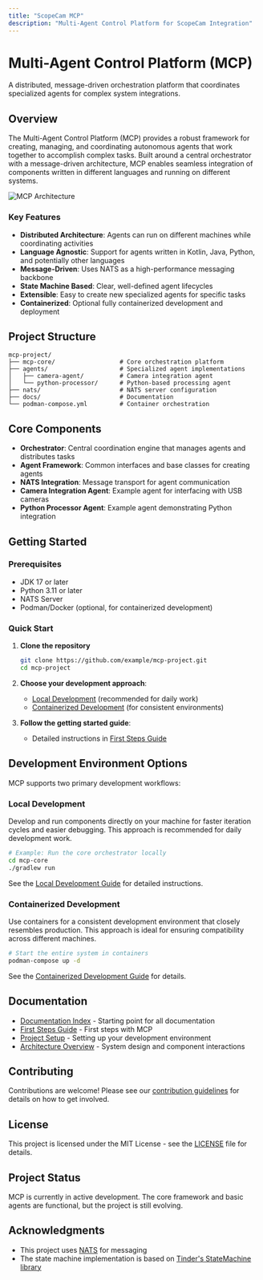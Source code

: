 ```yaml
---
title: "ScopeCam MCP"
description: "Multi-Agent Control Platform for ScopeCam Integration"
---
```


# Multi-Agent Control Platform (MCP)

A distributed, message-driven orchestration platform that coordinates specialized agents for complex system integrations.

## Overview

The Multi-Agent Control Platform (MCP) provides a robust framework for creating, managing, and coordinating autonomous agents that work together to accomplish complex tasks. Built around a central orchestrator with a message-driven architecture, MCP enables seamless integration of components written in different languages and running on different systems.

![MCP Architecture](https://via.placeholder.com/800x400?text=MCP+Architecture+Diagram)

### Key Features

- **Distributed Architecture**: Agents can run on different machines while coordinating activities
- **Language Agnostic**: Support for agents written in Kotlin, Java, Python, and potentially other languages
- **Message-Driven**: Uses NATS as a high-performance messaging backbone
- **State Machine Based**: Clear, well-defined agent lifecycles
- **Extensible**: Easy to create new specialized agents for specific tasks
- **Containerized**: Optional fully containerized development and deployment

## Project Structure

```
mcp-project/
├── mcp-core/                  # Core orchestration platform
├── agents/                    # Specialized agent implementations
│   ├── camera-agent/          # Camera integration agent
│   └── python-processor/      # Python-based processing agent
├── nats/                      # NATS server configuration
├── docs/                      # Documentation
└── podman-compose.yml         # Container orchestration
```

## Core Components

- **Orchestrator**: Central coordination engine that manages agents and distributes tasks
- **Agent Framework**: Common interfaces and base classes for creating agents
- **NATS Integration**: Message transport for agent communication
- **Camera Integration Agent**: Example agent for interfacing with USB cameras
- **Python Processor Agent**: Example agent demonstrating Python integration

## Getting Started

### Prerequisites

- JDK 17 or later
- Python 3.11 or later
- NATS Server
- Podman/Docker (optional, for containerized development)

### Quick Start

1. **Clone the repository**
   ```bash
   git clone https://github.com/example/mcp-project.git
   cd mcp-project
   ```

2. **Choose your development approach**:
   - [Local Development](/docs/implementation/local-development-guide.md) (recommended for daily work)
   - [Containerized Development](/docs/implementation/containerized-development-guide.md) (for consistent environments)

3. **Follow the getting started guide**:
   - Detailed instructions in [First Steps Guide](/docs/project/first-steps.md)

## Development Environment Options

MCP supports two primary development workflows:

### Local Development

Develop and run components directly on your machine for faster iteration cycles and easier debugging. This approach is recommended for daily development work.

```bash
# Example: Run the core orchestrator locally
cd mcp-core
./gradlew run
```

See the [Local Development Guide](/docs/implementation/local-development-guide.md) for detailed instructions.

### Containerized Development

Use containers for a consistent development environment that closely resembles production. This approach is ideal for ensuring compatibility across different machines.

```bash
# Start the entire system in containers
podman-compose up -d
```

See the [Containerized Development Guide](/docs/implementation/containerized-development-guide.md) for details.

## Documentation

- [Documentation Index](/docs/README.md) - Starting point for all documentation
- [First Steps Guide](/docs/project/first-steps.md) - First steps with MCP
- [Project Setup](/docs/implementation/project-setup.md) - Setting up your development environment
- [Architecture Overview](/docs/architecture/overview.md) - System design and component interactions

## Contributing

Contributions are welcome! Please see our [contribution guidelines](CONTRIBUTING.md) for details on how to get involved.

## License

This project is licensed under the MIT License - see the [LICENSE](LICENSE) file for details.

## Project Status

MCP is currently in active development. The core framework and basic agents are functional, but the project is still evolving.

## Acknowledgments

- This project uses [NATS](https://nats.io/) for messaging
- The state machine implementation is based on [Tinder's StateMachine library](https://github.com/Tinder/StateMachine)
